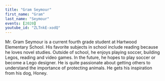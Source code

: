 ```yaml
---
title: "Gram Seymour"
first_name: "Gram"
last_name: "Seymour"
events: [2020]
youtube_id: "ZLTnkE-xodQ"
---
```


Mr. Gram Seymour is a current fourth grade student at Hartwood Elementary School. His favorite subjects in school include reading because he loves novel studies. Outside of school, he enjoys playing soccer, building Legos, reading and video games. In the future, he hopes to play soccer or become a Lego designer. He is quite passionate about getting others to understand the importance of protecting animals. He gets his inspiration from his dog, Honey.
